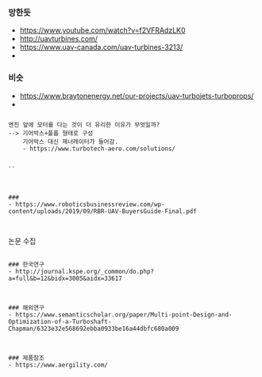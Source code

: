 


### 망한듯
- https://www.youtube.com/watch?v=f2VFRAdzLK0
- http://uavturbines.com/
- https://www.uav-canada.com/uav-turbines-3213/
- 


### 비슷
- https://www.braytonenergy.net/our-projects/uav-turbojets-turboprops/
- 


###
```
엔진 앞에 모터를 다는 것이 더 유리한 이유가 무엇일까?
--> 기어박스+플롭 형태로 구성
    기어박스 대신 제너레이터가 들어감.
    - https://www.turbotech-aero.com/solutions/
    

``



###
- https://www.roboticsbusinessreview.com/wp-content/uploads/2019/09/RBR-UAV-BuyersGuide-Final.pdf



```
논문 수집

```

### 한국연구
- http://journal.kspe.org/_common/do.php?a=full&b=12&bidx=3005&aidx=33617



### 해외연구
- https://www.semanticscholar.org/paper/Multi-point-Design-and-Optimization-of-a-Turboshaft-Chapman/6323e32e568692ebba0933be16a44dbfc680a009



### 제품참조
- https://www.aergility.com/


